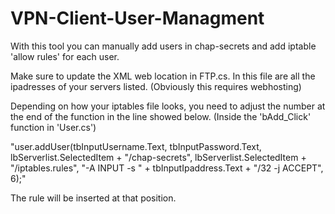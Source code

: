 # VPN-Client-User-Managment
With this tool you can manually add users in chap-secrets and add iptable 'allow rules' for each user.

Make sure to update the XML web location in FTP.cs. In this file are all the ipadresses of your servers listed. (Obviously this requires webhosting)

Depending on how your iptables file looks, you need to adjust the number at the end of the function in the line showed below. (Inside the 'bAdd_Click' function in 'User.cs')

"user.addUser(tbInputUsername.Text, tbInputPassword.Text, lbServerlist.SelectedItem + "/chap-secrets", lbServerlist.SelectedItem + "/iptables.rules", "-A INPUT -s " + tbInputIpaddress.Text + "/32 -j ACCEPT", 6);"

The rule will be inserted at that position.
